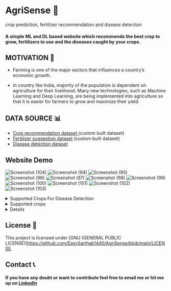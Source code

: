 
# AgriSense 🌿
crop prediction, fertilizer recommendation and disease detection

#### A simple ML and DL based website which recommends the best crop to grow, fertilizers to use and the diseases caught by your crops.



## MOTIVATION 💪
- Farming is one of the major sectors that influences a country’s economic growth. 

- In country like India, majority of the population is dependent on agriculture for their livelihood. Many new technologies, such as Machine Learning and Deep Learning, are being implemented into agriculture so that it is easier for farmers to grow and maximize their yield. 


## DATA SOURCE 📊
- [Crop recommendation dataset ](https://www.kaggle.com/atharvaingle/crop-recommendation-dataset) (custom built dataset)
- [Fertilizer suggestion dataset](https://github.com/Gladiator07/Harvestify/blob/master/Data-processed/fertilizer.csv) (custom built dataset)
- [Disease detection dataset](https://www.kaggle.com/vipoooool/new-plant-diseases-dataset)

## Website Demo 
![Screenshot (104)](https://github.com/user-attachments/assets/8eedcbca-2068-4d53-9591-84c6b34cafbc)
![Screenshot (94)](https://github.com/user-attachments/assets/aa6f3298-a18c-4507-b684-dfd3dc6fea20)
![Screenshot (95)](https://github.com/user-attachments/assets/c86cbefc-9eaf-4e16-acf3-632b6554cc25)
![Screenshot (96)](https://github.com/user-attachments/assets/7baa3bdc-4b48-4e8c-aff6-2318e04200db)
![Screenshot (97)](https://github.com/user-attachments/assets/26d3921d-0970-4d1b-90d5-7721e15aee21)
![Screenshot (98)](https://github.com/user-attachments/assets/88cae7bc-f251-4f97-92d1-eb1dd95df9ee)
![Screenshot (99)](https://github.com/user-attachments/assets/2b43f01b-9d46-4f31-b7b6-6d91229e363c)
![Screenshot (100)](https://github.com/user-attachments/assets/5f6694e5-773b-42dc-895d-ecac4a710a39)
![Screenshot (101)](https://github.com/user-attachments/assets/d60858af-fc1b-4f6c-a25c-96408dd10cb4)
![Screenshot (102)](https://github.com/user-attachments/assets/a610b3bf-408d-480f-8b77-c91988861778)
![Screenshot (103)](https://github.com/user-attachments/assets/a9f62c26-9111-4857-8d49-79852ef01004)


<details>
  <summary>Supported Crops For Disease Detection
</summary>

- Apple
- Blueberry
- Cherry
- Corn
- Grape
- Pepper
- Orange
- Peach
- Potato
- Soybean
- Strawberry
- Tomato
- Squash
- Raspberry
</details>

<details>
  <summary>Supported crops
</summary>
  
This application supports the following crops for analysis:

Cereal Crops:

Rice
Wheat
Millet
Maize
Legumes:

Mungbean
Lentil
Peas
Kidney Beans
Moth Beans
Black Gram
Adzuki Beans
Pigeon Peas
Chickpea
Cash Crops:

Cotton
Jute
Sugarcane
Groundnut
Rubber
Fruits:

Banana
Grapes
Apple
Mango
Muskmelon
Orange
Papaya
Pomegranate
Watermelon
Beverage Crops:

Tea
Coffee
Others:

Coconut
</details>

<details>1842 Crops For Fertilizer Detection
</details>

## License 📝
This project is licensed under [GNU (GENERAL PUBLIC LICENSE)]https://github.com/EasySarthak1440/AgriSense/blob/main/LICENSE.

## Contact 📞

#### If you have any doubt or want to contribute feel free to email me or hit me up on [LinkedIn](https://www.linkedin.com/in/sarthak-kelkar-a9a796204/)
